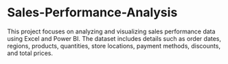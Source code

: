 # Sales-Performance-Analysis
This project focuses on analyzing and visualizing sales performance data using Excel and Power BI. The dataset includes details such as order dates, regions, products, quantities, store locations, payment methods, discounts, and total prices.
